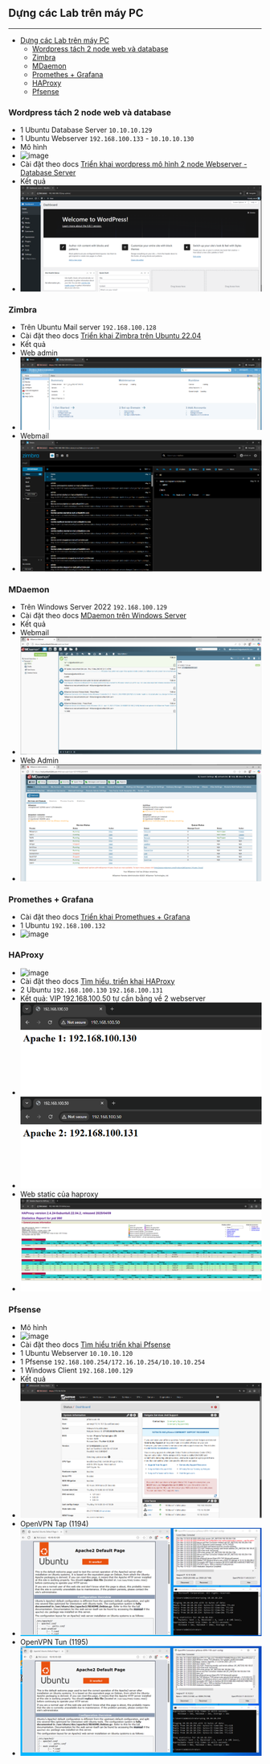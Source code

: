 <!-- TOC --><a name="dng-các-lab-trên-máy-pc"></a>
## Dựng các Lab trên máy PC
***

<!-- TOC start (generated with https://github.com/derlin/bitdowntoc) -->

- [Dựng các Lab trên máy PC](#dng-các-lab-trên-máy-pc)
   * [Wordpress tách 2 node web và database](#wordpress-tách-2-node-web-và-database)
   * [Zimbra](#zimbra)
   * [MDaemon ](#mdaemon)
   * [Promethes + Grafana ](#promethes-grafana)
   * [HAProxy](#haproxy)
   * [Pfsense](#pfsense)

<!-- TOC end -->

<!-- TOC --><a name="wordpress-tách-2-node-web-và-database"></a>
### Wordpress tách 2 node web và database
- 1 Ubuntu Database Server `10.10.10.129`
- 1 Ubuntu Webserver `192.168.100.133` - `10.10.10.130`
- Mô hình
- ![image](./image/model-1.png)
- Cài đặt theo docs [Triển khai wordpress mô hình 2 node Webserver - Database Server](https://github.com/anthanh264/thuctapnhanhoa/blob/main/06.05.25/2.%20WP_LAMP_LEMP(2%20node).md)
- Kết quả
- ![image](./images/wp.png)

<!-- TOC --><a name="zimbra"></a>
### Zimbra
- Trên Ubuntu Mail server `192.168.100.128`
- Cài đặt theo docs [Triển khai Zimbra trên Ubuntu 22.04](https://github.com/anthanh264/thuctapnhanhoa/blob/main/07.05.25/0.%20Tri%E1%BB%83n%20khai%20s%E1%BB%AD%20d%E1%BB%A5ng%20Zimbra%20tr%C3%AAn%20Ubuntu%2022.04.md)
- Kết quả 
- Web admin
- ![image](./images/zim-1.png)
- Webmail
- ![image](./images/zim-2.png)

<!-- TOC --><a name="mdaemon"></a>
### MDaemon 
- Trên Windows Server 2022 `192.168.100.129`
- Cài đặt theo docs [MDaemon trên Windows Server](https://github.com/anthanh264/thuctapnhanhoa/blob/main/08.05.25/0.%20Tri%E1%BB%83n%20khai%20MDaemon%20tr%C3%AAn%20Windows%20Server.md)
- Kết quả 
- Webmail
- ![image](./images/md-1.png)
- Web Admin
- ![image](./images/md-2.png)

<!-- TOC --><a name="promethes-grafana"></a>
### Promethes + Grafana 
- Cài đặt theo docs [Triển khai Promethues + Grafana](https://github.com/anthanh264/thuctapnhanhoa/blob/main/08.05.25/1.%20Tri%E1%BB%83n%20khai%20Prometheus%20v%C3%A0%20Grafana.md)
- 1 Ubuntu `192.168.100.132`
- ![image](./image/pro.png)

<!-- TOC --><a name="haproxy"></a>
### HAProxy
- ![image](./image/model-2.png)
- Cài đặt theo docs [Tìm hiểu, triển khai HAProxy](https://github.com/anthanh264/thuctapnhanhoa/blob/main/08.05.25/4.%20T%C3%ACm%20hi%E1%BB%83u%2C%20tri%E1%BB%83n%20khai%20HAProxy.md)
- 2 Ubuntu `192.168.100.130` `192.168.100.131`
- Kết quả: VIP 192.168.100.50 tự cần bằng về 2 webserver 
- ![image](./images/ha-1.png)
- ![image](./images/ha-2.png)
- Web static của haproxy
- ![image](./images/ha-3.png)

<!-- TOC --><a name="pfsense"></a>
### Pfsense
- Mô hình
- ![image](./image/model-3.png)
- Cài đặt theo docs [Tìm hiểu triển khai Pfsense](https://github.com/anthanh264/thuctapnhanhoa/blob/main/09.05.25/0.%20T%C3%ACm%20hi%E1%BB%83u%20tri%E1%BB%83n%20khai%20Pfsense.md)
- 1 Ubuntu Webserver `10.10.10.120`
- 1 Pfsense	`192.168.100.254/172.16.10.254/10.10.10.254`
- 1 Windows Client  `192.168.100.129`
- Kết quả 
- ![image](./images/pf-1.png)
- OpenVPN Tap (1194)
- ![image](./images/pf-2.png)
- OpenVPN Tun (1195)
- ![image](./images/pf-3.png)
